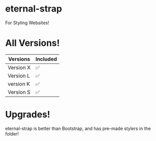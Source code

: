 # eternal-strap
For Styling Websites!
# All Versions!
| Versions | Included       |
| ------- | ------------------ |
| Version X  | :white_check_mark: |
| Version L  | :white_check_mark:               |
| version K   | :white_check_mark: |
| Version S  | :white_check_mark:                |
# Upgrades!
eternal-strap is better than Bootstrap, and has pre-made stylers in the folder!



